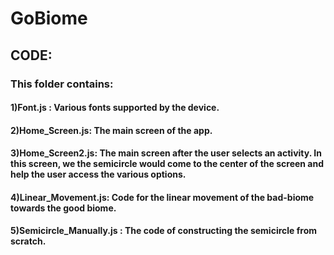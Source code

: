 # GoBiome
## CODE:
### This folder contains:<br>
#### 1)Font.js : Various fonts supported by the device.<br>
#### 2)Home_Screen.js: The main screen of the app. <br>
#### 3)Home_Screen2.js: The main screen after the user selects an activity. In this screen, we the semicircle would come to the center of the screen and help the user access the various options.<br>
#### 4)Linear_Movement.js: Code for the linear movement of the bad-biome towards the good biome.<br>
#### 5)Semicircle_Manually.js : The code of constructing the semicircle from scratch.<br>
